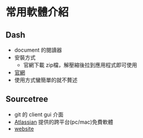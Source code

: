 # 常用軟體介紹

## Dash

* document 的閱讀器
* 安裝方式
  * 官網下載 zip檔，解壓縮後拉到應用程式即可使用
* [官網](https://kapeli.com/dash)
* 使用方式蠻簡單的就不贅述

## Sourcetree

* git 的 client gui 介面
* [Atlassian](https://www.atlassian.com/) 提供的跨平台(pc/mac)免費軟體
* [website](https://www.atlassian.com/software/sourcetree)
